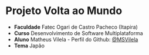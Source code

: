 # Projeto Volta ao Mundo

- **Faculdade** Fatec Ogari de Castro Pacheco (Itapira)
- **Curso** Desenvolvimento de Software Multiplataforma
- **Aluno** Matheus Vilela - Perfil do Github: [@MSVilela](https://github.com/MSVilela)
- **Tema** Japão
